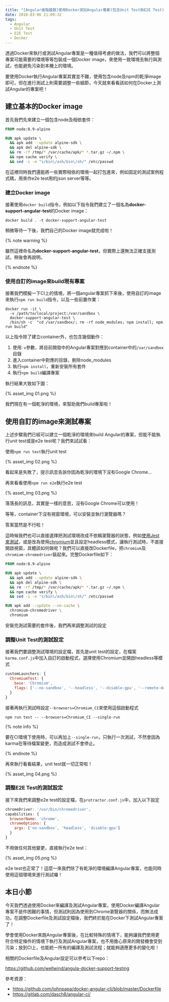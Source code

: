 ```yaml
---
title: "[Angular進階議題]使用Docker測試Angular專案(包含Unit Test與E2E Test)"
date: 2018-03-06 21:09:32
tags:
  - Angular
  - Unit Test
  - E2E Test
  - Docker
---
```


透過Docker來執行或測試Angular專案是一種值得考慮的做法，我們可以將整個專案可能需要的環境等等包裝成一個Docker image，來使用一致環境去執行與測試，也能避免污染到本機上的環境。

要使用Docker執行Angular專案其實並不難，使用包含node及npm的乾淨image即可，但在進行測試上則需要調整一些細節，今天就來看看該如何在Docker上測試Angular的專案吧！

<!-- more -->

## 建立基本的Docker image

首先我們先來建立一個包含node及相依套件：

```dockerfile
FROM node:8.9-alpine

RUN apk update \
  && apk add --update alpine-sdk \
  && apk del alpine-sdk \
  && rm -rf /tmp/* /var/cache/apk/* *.tar.gz ~/.npm \
  && npm cache verify \
  && sed -i -e "s/bin\/ash/bin\/sh/" /etc/passwd
```

在這裡同時我們還能將一些實際相依的環境一起打包進來，例如固定的測試案例程式碼，用來作e2e test用的json server等等。

### 建立Docker image

接著使用`docker build`指令，例如以下指令我們建立了一個名為**docker-support-angular-test**的Docker image：

```shell
docker build . -t docker-support-angular-test
```

稍微等待一下後，我們自己的Docker image就完成啦！

{% note warning %}

雖然這裡命名為**docker-support-angular-test**，但實際上還無法正確支援測試，稍後會再說明。

{% endnote %}

### 使用自訂的image來build現有專案

接著我們模擬一下CI上的情境，將一個angular專案抓下來後，使用自訂的image來執行`npm run build`指令，以及一些前置作業：

```shell
docker run -it \
  -v /path/to/local/project:/var/sandbox \
  docker-support-angular-test \
  /bin/sh -c  "cd /var/sandbox/; rm -rf node_modules; npm install; npm run build"
```

以上指令除了建立container外，也包含幾個動作：

1.  使用`-v`參數，將目前開發中的Angular專案對應到container中的`/var/sandbox`目錄
2.  進入container中對應的目錄，刪除node_modules
3.  執行`npm install`，重新安裝所有套件
4.  執行`npm build`編譯專案

執行結果大致如下圖：

{% asset_img 01.png %}

我們現在有一個乾淨的環境，來幫助我們build專案啦！

## 使用自訂的image來測試專案

上述步驟我們已經可以建立一個乾淨的環境來build Angular的專案，但能不能執行unit test或是e2e test呢？我們來試試看：

使用`npm run test`執行unit test

{% asset_img 02.png %}

看起來是失敗了，提示訊息告訴你因為乾淨的環境下沒有Google Chrome...

再來看看使用`npm run e2e`執行e2e test

{% asset_img 03.png %}

落落長的訊息，其實是一樣的意思，沒有Google Chrome可以使用！

等等，container下沒有視窗環境，可以安裝並執行瀏覽器嗎？

答案當然是不行啦！

這時候我們也可以直接選擇把測試環境改成不依賴瀏覽器的狀態，例如[使用Jest來測試](https://fullstackladder.dev/blog/2017/08/13/angular-advanced-testing-with-jest/)，或是改為使用[chromium](https://www.chromium.org/)並且設定headless模式，讓執行測試時，不直接開啟視窗，具體該如何做呢？我們可以直接改Dockerfile，把`chromium`及`chromium-chromedriver`裝起來。完整Dockerfile如下：

```dockerfile
FROM node:8.9-alpine

RUN apk update \
  && apk add --update alpine-sdk \
  && apk del alpine-sdk \
  && rm -rf /tmp/* /var/cache/apk/* *.tar.gz ~/.npm \
  && npm cache verify \
  && sed -i -e "s/bin\/ash/bin\/sh/" /etc/passwd

RUN apk add --update --no-cache \
  chromium-chromedriver \
  chromium
```

安裝完測試需要的套件後，我們再來調整測試的設定

### 調整Unit Test的測試設定

接著我們要調整測試環境的設定檔，首先是unit test的設定，在檔案`karma.conf.js`中加入自訂的啟動程式，選擇使用Chromium並開啟headless等模式

```js
customLaunchers: {
  ChromiumTest: {
    base: 'Chromium',
    flags: ['--no-sandbox', '--headless', '--disable-gpu', '--remote-debugging-port=9222']
  }
}
```

接著再執行測試時設定`--browsers=Chromium_CI`來使用這個啟動程式

```shell
npm run test -- --browsers=Chromium_CI --single-run
```

{% note info %}

要在CI環境下使用時，可以再加上`--single-run`，只執行一次測試，不然會因為karma在等待檔案變更，而造成測試不會停止。

{% endnote %}

再來執行看看結果，unit test就一切正常啦！

{% asset_img 04.png %}

### 調整E2E Test的測試設定

接下來我們來調整e2e test的設定檔，在`protractor.conf.js`中，加入以下設定

```Javascript
chromeDriver: '/usr/bin/chromedriver',
capabilities: {
  browserName: 'chrome', 
  chromeOptions: {
    args: ['no-sandbox', 'headless', 'disable-gpu']
  }
}
```

不用做任何其他變更，直接執行e2e test：

{% asset_img 05.png %}

e2e test也正常了！這麼一來我們除了有乾淨的環境編譯Angular專案，也能同時使用這個環境來進行測試囉！

## 本日小節

今天我們透過使用Docker來編譯及測試Angular專案，使用Docker編譯Angular專案不是件困難的事情，但測試則因為使用到Chrome瀏覽器的關係，而無法成功，在調整Dockerfile及測試設定檔後，我們終於能在Docker下測試Angular專案了！

學會使用Docker來跑Angular專案後，在比較特殊的情境下，能夠讓我們使用更符合特定條件的情境下執行及測試Angular專案，也不用擔心原來的開發機會受到污染；放到CI上，也能統一所有的編譯及測試流程；就能夠適應更多的變化啦！

相關的Dockerfile及Angular設定可以參考以下repo：

https://github.com/wellwind/angula-docker-support-testing

參考資源：

-   https://github.com/johnpapa/docker-angular-cli/blob/master/Dockerfile
-   https://gitlab.com/dasch8/angular-ci/

